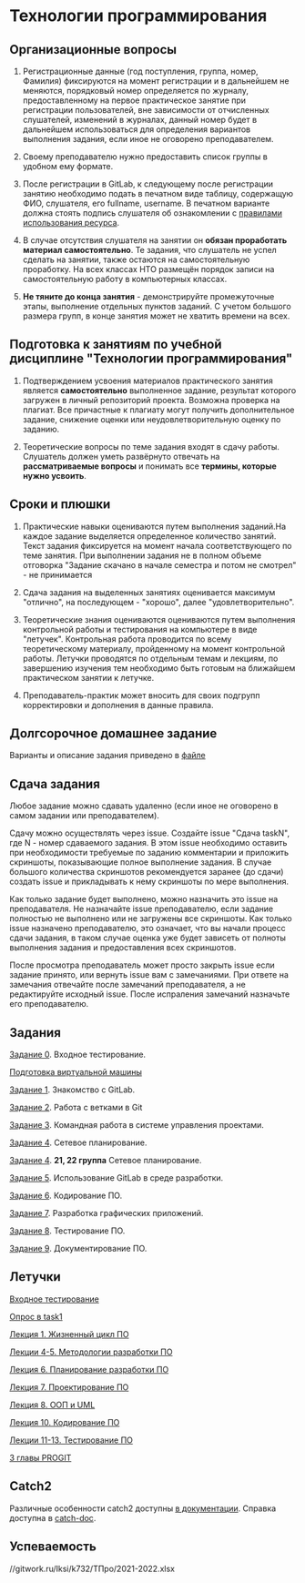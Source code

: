 # Технологии программирования

## Организационные вопросы

1. Регистрационные данные (год поступления, группа, номер, Фамилия) фиксируются на момент регистрации и в дальнейшем не меняются, порядковый номер определяется по журналу, предоставленному на первое практическое занятие при регистрации пользователей, вне зависимости от отчисленных слушателей, изменений в журналах, данный номер будет в дальнейшем использоваться для определения вариантов выполнения задания, если иное не оговорено преподавателем.

1. Своему преподавателю нужно предоставить список группы в удобном ему формате. 

1. После регистрации в GitLab, к следующему после регистрации занятию необходимо подать в печатном виде таблицу, содержащую ФИО, слушателя, его fullname, username. В печатном варианте должна стоять подпись слушателя об ознакомлении с [правилами использования ресурса](https://gitwork.ru/root/help/-/wikis/%D0%9F%D1%80%D0%B0%D0%B2%D0%B8%D0%BB%D0%B0-%D0%BF%D0%BE%D0%BB%D1%8C%D0%B7%D0%BE%D0%B2%D0%B0%D0%BD%D0%B8%D1%8F).

1. В случае отсутствия слушателя на занятии он **обязан проработать материал самостоятельно**. Те задания, что слушатель не успел сделать на занятии, также остаются на самостоятельную проработку. На всех классах НТО размещён порядок записи на самостоятельную работу в компьютерных классах.

1. **Не тяните до конца занятия** - демонстрируйте промежуточные этапы, выполнение отдельных пунктов заданий. С учетом большого размера групп, в конце занятия может не хватить времени на всех.

## Подготовка к занятиям по учебной дисциплине "Технологии  программирования"

1. Подтверждением усвоения материалов практического занятия является **самостоятельно** выполненное задание, результат которого загружен в личный репозиторий проекта. Возможна проверка на плагиат. Все причастные к плагиату могут получить дополнительное задание, снижение оценки или неудовлетворительную оценку по заданию.

1. Теоретические вопросы по теме задания входят в сдачу работы. Слушатель должен уметь развёрнуто отвечать на **рассматриваемые вопросы** и понимать все **термины, которые нужно усвоить**. 
 
## Сроки и плюшки

1. Практические навыки оцениваются путем выполнения заданий.На каждое задание выделяется определенное количество занятий. Текст задания фиксируется на момент начала соответствующего по теме занятия. При выполнении задания не в полном объеме отговорка "Задание скачано в начале семестра и потом не смотрел" - не принимается

2. Сдача задания на выделенных занятиях оценивается максимум "отлично", на последующем - "хорошо", далее "удовлетворительно".

3. Теоретические знания оцениваются оцениваются путем выполнения контрольной работы и тестирования на компьютере в виде "летучек". Контрольная работа проводится по всему теоретическому материалу, пройденному на момент контрольной работы. Летучки проводятся по отдельным темам и лекциям, по завершению изучения тем необходимо быть готовым на ближайшем практическом занятии к летучке.

3. Преподаватель-практик может вносить для своих подгрупп корректировки и дополнения в данные правила.

## Долгсорочное домашнее задание

Варианты и описание задания приведено в [файле](ddz/ddz.md)

## Сдача задания

Любое задание можно сдавать удаленно (если иное не оговорено в самом задании или преподавателем).

Сдачу можно осуществлять через issue. Создайте issue "Сдача taskN", где N - номер сдаваемого задания. В этом issue необходимо оставить при необходимости требуемые по заданию комментарии и приложить скриншоты, показывающие полное выполнение задания. В случае большого количества скриншотов рекомендуется заранее (до сдачи) создать issuе и прикладывать к нему скриншоты по мере выполнения.

Как только задание будет выполнено, можно назначить это issue на преподавателя. Не назначайте issue преподавателю, если задание полностью не выполнено или не загружены все скриншоты. Как только issue назначено преподавателю, это означает, что вы начали процесс сдачи задания, в таком случае оценка уже будет зависеть от полноты выполнения задания и предоставления всех скриншотов.

После просмотра преподаватель может просто закрыть issue если задание принято, или вернуть issue вам с замечаниями. При ответе на замечания отвечайте после замечаний преподавателя, а не редактируйте исходный issue. После испраления замечаний назначьте его преподавателю.

## Задания

[Задание 0](task0.md). Входное тестирование.

[Подготовка виртуальной машины](task_vm_prepare.md)

[Задание 1](task1.md). Знакомство с GitLab.

[Задание 2](task2.md). Работа с ветками в Git

[Задание 3](task3.md). Командная работа в системе управления проектами. 

[Задание 4](task4_old.md). Сетевое планирование. 

[Задание 4](task4.md). **21, 22 группа** Сетевое планирование. 

[Задание 5](task5.md). Использование GitLab в среде разработки. 

[Задание 6](task6.md). Кодирование ПО. 

[Задание 7](task7.md). Разработка графических приложений.

[Задание 8](task8.md). Тестирование ПО.

[Задание 9](task9.md). Документирование ПО.

## Летучки

[Входное тестирование](http://gitwork.ru:5000/tpro/enter?pin=)

[Опрос в task1](http://gitwork.ru:5000/tpro/pz0?pin=)

[Лекция 1. Жизненный цикл ПО](http://gitwork.ru:5000/tpro/l01?pin=)

[Лекции 4-5. Методологии разработки ПО](http://gitwork.ru:5000/tpro/l04-05?pin=)

[Лекция 6. Планирование разработки ПО](http://gitwork.ru:5000/tpro/l06?pin=) 

[Лекция 7. Проектирование ПО](http://gitwork.ru:5000/tpro/l07?pin=) 

[Лекция 8. ООП и UML](http://gitwork.ru:5000/tpro/l08?pin=) 

[Лекция 10. Кодирование ПО](http://gitwork.ru:5000/tpro/l10?pin=) 

[Лекции 11-13. Тестирование ПО](http://gitwork.ru:5000/tpro/l11-13?pin=) 

[3 главы PROGIT](http://gitwork.ru:5000/tpro/progit?pin=) 

## Catch2
Различные особенности catch2 доступны [в документации](http://gitwork.ru/anetto/catch2/blob/master/README.md). Справка доступна в [catch-doc](catch-doc.md).

## Успеваемость 
//gitwork.ru/Iksi/k732/ТПро/2021-2022.xlsx


